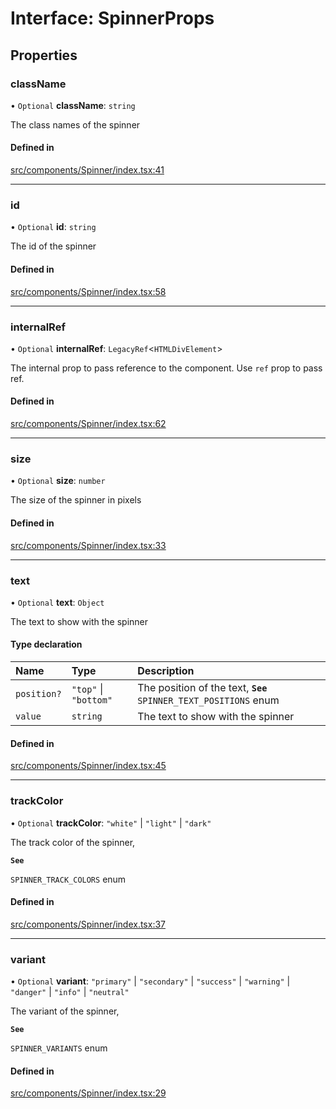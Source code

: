 # Interface: SpinnerProps

## Properties

### className

• `Optional` **className**: `string`

The class names of the spinner

#### Defined in

[src/components/Spinner/index.tsx:41](https://github.com/emranffl/next-core-ui/blob/aebf215/src/components/Spinner/index.tsx#L41)

___

### id

• `Optional` **id**: `string`

The id of the spinner

#### Defined in

[src/components/Spinner/index.tsx:58](https://github.com/emranffl/next-core-ui/blob/aebf215/src/components/Spinner/index.tsx#L58)

___

### internalRef

• `Optional` **internalRef**: `LegacyRef`<`HTMLDivElement`\>

The internal prop to pass reference to the component. Use `ref` prop to pass ref.

#### Defined in

[src/components/Spinner/index.tsx:62](https://github.com/emranffl/next-core-ui/blob/aebf215/src/components/Spinner/index.tsx#L62)

___

### size

• `Optional` **size**: `number`

The size of the spinner in pixels

#### Defined in

[src/components/Spinner/index.tsx:33](https://github.com/emranffl/next-core-ui/blob/aebf215/src/components/Spinner/index.tsx#L33)

___

### text

• `Optional` **text**: `Object`

The text to show with the spinner

#### Type declaration

| Name | Type | Description |
| :------ | :------ | :------ |
| `position?` | ``"top"`` \| ``"bottom"`` | The position of the text, **`See`** `SPINNER_TEXT_POSITIONS` enum |
| `value` | `string` | The text to show with the spinner |

#### Defined in

[src/components/Spinner/index.tsx:45](https://github.com/emranffl/next-core-ui/blob/aebf215/src/components/Spinner/index.tsx#L45)

___

### trackColor

• `Optional` **trackColor**: ``"white"`` \| ``"light"`` \| ``"dark"``

The track color of the spinner,

**`See`**

`SPINNER_TRACK_COLORS` enum

#### Defined in

[src/components/Spinner/index.tsx:37](https://github.com/emranffl/next-core-ui/blob/aebf215/src/components/Spinner/index.tsx#L37)

___

### variant

• `Optional` **variant**: ``"primary"`` \| ``"secondary"`` \| ``"success"`` \| ``"warning"`` \| ``"danger"`` \| ``"info"`` \| ``"neutral"``

The variant of the spinner,

**`See`**

`SPINNER_VARIANTS` enum

#### Defined in

[src/components/Spinner/index.tsx:29](https://github.com/emranffl/next-core-ui/blob/aebf215/src/components/Spinner/index.tsx#L29)
